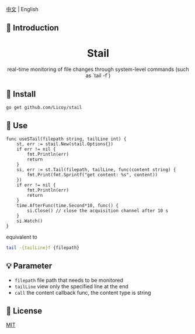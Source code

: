 [中文](./README.md) | English

## :rocket: Introduction
<div align="center">
  <h1>Stail</h1>
  <p>real-time monitoring of file changes through system-level commands (such as `tail -f`)</p>
</div>

## :wrench: Install
```
go get github.com/Licoy/stail
```
## :hammer: Use
```golang
func useSTail(filepath string, tailLine int) {
    st, err := stail.New(stail.Options{})
    if err != nil {
        fmt.Println(err)
        return
    }
    si, err := st.Tail(filepath, tailLine, func(content string) {
        fmt.Print(fmt.Sprintf("get content: %s", content))
    })
    if err != nil {
        fmt.Println(err)
        return
    }
    time.AfterFunc(time.Second*10, func() {
        si.Close() // close the acquisition channel after 10 s
    }
    si.Watch()
}
```
equivalent to
```bash
tail -{tailLine}f {filepath}
```
## :bulb: Parameter
- `filepath` file path that needs to be monitored
- `tailLine` view only the specified line at the end
- `call` the content callback func, the content type is string

## :memo: License
[MIT](./LICENSE)
